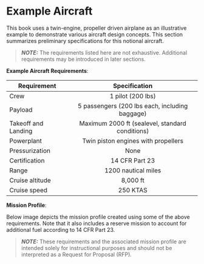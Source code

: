 # Example Aircraft

This book uses a twin-engine, propeller driven airplane as an illustrative example 
to demonstrate various aircraft design concepts. This section summarizes preliminary
specifications for this notional aircraft.

> **_NOTE:_** The requirements listed here are not exhaustive. Additional requirements 
> may be introduced in later sections.

**Example Aircraft Requirements**:

Requirement | Specification
------- | :-------:
Crew | 1 pilot (200 lbs)                              
Payload | 5 passengers (200 lbs each, including baggage) 
Takeoff and Landing | Maximum 2000 ft (sealevel, standard conditions)
Powerplant | Twin piston engines with propellers
Pressurization | None
Certification | 14 CFR Part 23
Range | 1200 nautical miles
Cruise altitude | 8,000 ft
Cruise speed | 250 KTAS

**Mission Profile**:

Below image depicts the mission profile created using some of the above requirements. Note that
it also includes a reserve mission to account for additional fuel according to 14 CFR Part 23.



> **_NOTE:_** These requirements and the associated mission profile are intended solely for
instructional purposes and should not be interpreted as a Request for Proposal (RFP).